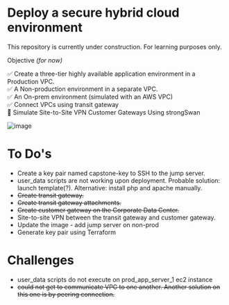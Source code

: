 # Deploy a secure hybrid cloud environment

This repository is currently under construction. For learning purposes only.

Objective _(for now)_

:white_check_mark:    Create a three-tier highly available application environment in a Production VPC. <br>
:white_check_mark:    A Non-production environment in a separate VPC. <br>
:white_check_mark:    An On-prem environment (simulated with an AWS VPC) <br>
:white_check_mark:    Connect VPCs using transit gateway <br>
:black_square_button: Simulate Site-to-Site VPN Customer Gateways Using strongSwan <br>

![image](https://github.com/kalibri-actual/fields-c9t2-capstone/assets/155348375/d6d73526-acbb-4450-ac56-5da6c48ca5d7)

# To Do's
- Create a key pair named capstone-key to SSH to the jump server.
- user_data scripts are not working upon deployment. Probable solution: launch template(?). Alternative: install php and apache manually.
- ~~Create transit gateway.~~
- ~~Create transit gateway attachments.~~
- ~~Create customer gateway on the Corporate Data Center.~~
- Site-to-site VPN between the transit gateway and customer gateway.
- Update the image - add jump server on non-prod
- Generate key pair using Terraform

# Challenges
- user_data scripts do not execute on prod_app_server_1 ec2 instance
- ~~could not get to communicate VPC to one another. Another solution on this one is by peering connection.~~

